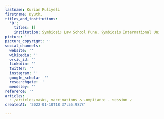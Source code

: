 ```yaml
---
lastname: Kurian Puliyeli
firstname: Dyuthi
titles_and_institutions:
  '0':
    titles: []
    institution: Symbiosis Law School Pune, Symbiosis International University, India
picture: ''
picture_copyright: ''
social_channels:
  website: ''
  wikipedia: ''
  orcid_id: ''
  linkedin: ''
  twitter: ''
  instagram: ''
  google_scholar: ''
  researchgate: ''
  mendeley: ''
reference: ''
articles:
  - /articles/Masks, Vaccinations & Compliance - Session 2
createdAt: '2022-01-10T18:37:55.987Z'

---
```

